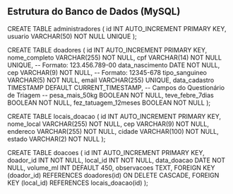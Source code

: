 
## Estrutura do Banco de Dados (MySQL)

CREATE TABLE administradores (
    id INT AUTO_INCREMENT PRIMARY KEY,
    usuario VARCHAR(50) NOT NULL UNIQUE
);

CREATE TABLE doadores (
    id INT AUTO_INCREMENT PRIMARY KEY,
    nome_completo VARCHAR(255) NOT NULL,
    cpf VARCHAR(14) NOT NULL UNIQUE, -- Formato: 123.456.789-00
    data_nascimento DATE NOT NULL,
    cep VARCHAR(9) NOT NULL, -- Formato: 12345-678
    tipo_sanguineo VARCHAR(5) NOT NULL,
    email VARCHAR(255) UNIQUE,
    data_cadastro TIMESTAMP DEFAULT CURRENT_TIMESTAMP,
    -- Campos do Questionário de Triagem --
    pesa_mais_50kg BOOLEAN NOT NULL,
    teve_febre_7dias BOOLEAN NOT NULL,
    fez_tatuagem_12meses BOOLEAN NOT NULL
);

CREATE TABLE locais_doacao (
    id INT AUTO_INCREMENT PRIMARY KEY,
    nome_local VARCHAR(255) NOT NULL,
    cep VARCHAR(9) NOT NULL,
    endereco VARCHAR(255) NOT NULL,
    cidade VARCHAR(100) NOT NULL,
    estado VARCHAR(2) NOT NULL
);

CREATE TABLE doacoes (
    id INT AUTO_INCREMENT PRIMARY KEY,
    doador_id INT NOT NULL,
    local_id INT NOT NULL,
    data_doacao DATE NOT NULL,
    volume_ml INT DEFAULT 450,
    observacoes TEXT,
    FOREIGN KEY (doador_id) REFERENCES doadores(id) ON DELETE CASCADE,
    FOREIGN KEY (local_id) REFERENCES locais_doacao(id)
);
